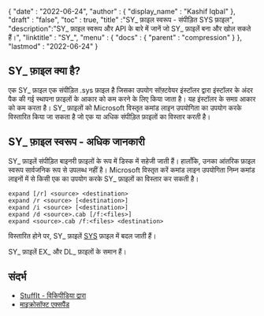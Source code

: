 {
  "date" : "2022-06-24",
  "author" : {
    "display_name" : "Kashif Iqbal"
},
  "draft" : "false",
  "toc" : true,
  "title" :"SY_ फ़ाइल स्वरूप - संपीड़ित SYS फ़ाइल",
  "description":"SY_ फ़ाइल स्वरूप और API के बारे में जानें जो SY_ फ़ाइलें बना और खोल सकते हैं।",
  "linktitle" : "SY_",
  "menu" : {
    "docs" : {
      "parent" : "compression"
}
},
  "lastmod" : "2022-06-24"
}

## SY_ फ़ाइल क्या है?

एक SY_ फ़ाइल एक संपीड़ित .sys फ़ाइल है जिसका उपयोग सॉफ़्टवेयर इंस्टॉलर द्वारा इंस्टॉलर के अंदर पैक की गई स्थापना फ़ाइलों के आकार को कम करने के लिए किया जाता है। यह इंस्टॉलर के समग्र आकार को कम करता है। SY_ फ़ाइलों को Microsoft विस्तृत कमांड लाइन उपयोगिता का उपयोग करके विस्तारित किया जा सकता है जो एक या अधिक संपीड़ित फ़ाइलों का विस्तार करती है।

## SY_ फ़ाइल स्वरूप - अधिक जानकारी

SY_ फ़ाइलें संपीड़ित बाइनरी फ़ाइलों के रूप में डिस्क में सहेजी जाती हैं। हालाँकि, उनका आंतरिक फ़ाइल स्वरूप सार्वजनिक रूप से उपलब्ध नहीं है। Microsoft विस्तृत करें कमांड लाइन उपयोगिता निम्न कमांड लाइनों में से किसी एक का उपयोग करके SY_ फ़ाइलों का विस्तार कर सकती है।

```
expand [/r] <source> <destination>
expand /r <source> [<destination>]
expand /i <source> [<destination>]
expand /d <source>.cab [/f:<files>]
expand <source>.cab /f:<files> <destination>
```
विस्तारित होने पर, SY_ फ़ाइलें [SYS](/system/sys/) फ़ाइल में बदल जाती हैं।

SY_ फ़ाइलें EX_ और DL_ फ़ाइलों के समान हैं।

## संदर्भ

* [StuffIt - विकिपीडिया द्वारा](https://en.wikipedia.org/wiki/StuffIt)
* [माइक्रोसॉफ्ट एक्सपैंड](https://learn.microsoft.com/en-us/windows-server/administration/windows-commands/expand)

